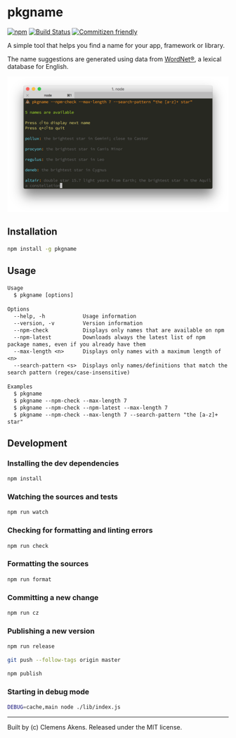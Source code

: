# pkgname

[![npm][0]][1]
[![Build Status][2]][3]
[![Commitizen friendly][4]][5]

A simple tool that helps you find a name for your app, framework or library.

The name suggestions are generated using data from [WordNet®][6], a lexical database for English.

![Screenshot](https://raw.githubusercontent.com/clebert/pkgname/master/screenshot.png)

## Installation

```sh
npm install -g pkgname
```

## Usage

```
Usage
  $ pkgname [options]

Options
  --help, -h            Usage information
  --version, -v         Version information
  --npm-check           Displays only names that are available on npm
  --npm-latest          Downloads always the latest list of npm package names, even if you already have them
  --max-length <n>      Displays only names with a maximum length of <n>
  --search-pattern <s>  Displays only names/definitions that match the search pattern (regex/case-insensitive)

Examples
  $ pkgname
  $ pkgname --npm-check --max-length 7
  $ pkgname --npm-check --npm-latest --max-length 7
  $ pkgname --npm-check --max-length 7 --search-pattern "the [a-z]+ star"
```

## Development

### Installing the dev dependencies

```sh
npm install
```

### Watching the sources and tests

```sh
npm run watch
```

### Checking for formatting and linting errors

```sh
npm run check
```

### Formatting the sources

```sh
npm run format
```

### Committing a new change

```sh
npm run cz
```

### Publishing a new version

```sh
npm run release
```

```sh
git push --follow-tags origin master
```

```sh
npm publish
```

### Starting in debug mode

```sh
DEBUG=cache,main node ./lib/index.js
```

---
Built by (c) Clemens Akens. Released under the MIT license.

[0]: https://img.shields.io/npm/v/pkgname.svg?maxAge=3600
[1]: https://www.npmjs.com/package/pkgname
[2]: https://travis-ci.org/clebert/pkgname.svg?branch=master
[3]: https://travis-ci.org/clebert/pkgname
[4]: https://img.shields.io/badge/commitizen-friendly-brightgreen.svg
[5]: http://commitizen.github.io/cz-cli/
[6]: http://wordnet.princeton.edu/wordnet/
